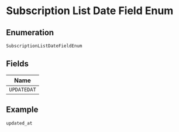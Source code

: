 
# Subscription List Date Field Enum

## Enumeration

`SubscriptionListDateFieldEnum`

## Fields

| Name |
|  --- |
| `UPDATEDAT` |

## Example

```
updated_at
```

